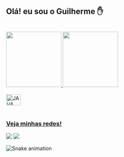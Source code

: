## Olá! eu sou o Guilherme :raised_hand:
 <br>
 <div>
   <a href="https://github.com/GuilhermeBrag">
   <img height="151em" src="https://github-readme-stats.vercel.app/api?username=GuilhermeBrag&show_icons=true&theme=merko&include_all_commits=true&count_private=true"/>
   <img height="151em" src="https://github-readme-stats.vercel.app/api/top-langs/?username=GuilhermeBrag&layout=compact&langs_count=6&theme=merko"/>
</div>
<div style="display: inline_block"><br>
  <img align="center" alt="JAVA" height="30" width="40" src="https://img.shields.io/badge/Java-ED8B00?style=for-the-badge&logo=java&logoColor=white">
</div> 
 <br> 
 
 ### Veja minhas redes!
<div> 
  <a href="https://www.instagram.com/guilherme.braga_/" target="_blank"><img src="https://img.shields.io/badge/-Instagram-%23E4405F?style=for-the-badge&logo=instagram&logoColor=white" target="_blank"></a>
  <a href="https://www.linkedin.com/in/guilherme-braga-065162233/" target="blank"><img src="https://img.shields.io/badge/-LinkedIn-%230077B5?style=for-the-badge&logo=linkedin&logoColor=white" target="_blank"></a> 
</div>
 
 ![Snake animation](https://github.com/GuilhermeBrag/GuilhermeBrag/blob/output/github-contribution-grid-snake.svg)
